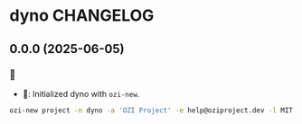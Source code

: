 # dyno CHANGELOG

## 0.0.0 (2025-06-05)

### :tada:

* :tada:: Initialized dyno with ``ozi-new``.

```sh
ozi-new project -n dyno -a 'OZI Project' -e help@oziproject.dev -l MIT --license-expression MIT0 -s 'OZI Github actions test dyno'
```